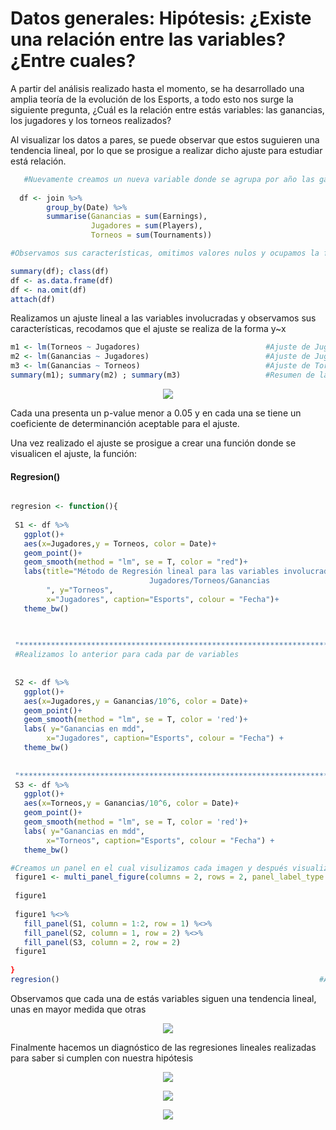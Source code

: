 

# Datos generales: Hipótesis: ¿Existe una relación entre las variables? ¿Entre cuales?
A partir del análisis realizado hasta el momento, se ha desarrollado una amplia teoría de la evolución de los Esports, a todo esto nos surge la siguiente pregunta, ¿Cuál es la relación entre estás variables: las ganancias, los jugadores y los torneos realizados?

Al visualizar los datos a pares, se puede observar que estos suguieren una tendencia lineal, por lo que se prosigue a realizar dicho ajuste para estudiar está relación.

   
```R
   #Nuevamente creamos un nueva variable donde se agrupa por año las ganancias, jugadores y torneos, esto lo convertimos a un dataframe
  
  df <- join %>%
        group_by(Date) %>%                                              #Agrupamos por año y selecionamos las variables de interés
        summarise(Ganancias = sum(Earnings), 
                  Jugadores = sum(Players), 
                  Torneos = sum(Tournaments))

#Observamos sus características, omitimos valores nulos y ocupamos la función attach() para sólo ocupar los nombres directamente.

summary(df); class(df)
df <- as.data.frame(df)
df <- na.omit(df)
attach(df)
```

Realizamos un ajuste lineal a las variables involucradas y observamos sus características, recodamos que el ajuste se realiza de la forma y~x
```R
m1 <- lm(Torneos ~ Jugadores)                            #Ajuste de Jugadores y Torneos
m2 <- lm(Ganancias ~ Jugadores)                          #Ajuste de Jugadores y Ganancias
m3 <- lm(Ganancias ~ Torneos)                            #Ajuste de Torneos y Ganancias
summary(m1); summary(m2) ; summary(m3)                   #Resumen de las variables
```

<p align="center">
<img src="../../Imágenes/Proyecto_summary.png">
</p>
Cada una presenta un p-value menor a 0.05 y en cada una se tiene un coeficiente de determinanción aceptable para el ajuste.


 
 
 Una vez realizado el ajuste se prosigue a crear una función donde se visualicen el ajuste, la función:
 #### Regresion()
   
 ```R  

regresion <- function(){                                                            #Creamos la función
  
  S1 <- df %>%                                                                      #Se crea una variable para cada gráfica
    ggplot()+
    aes(x=Jugadores,y = Torneos, color = Date)+                                     #Se eliguen las variables y el color de estás a partir de la fecha
    geom_point()+                                                                   #Asignamos que sea una gráfica de puntos  
    geom_smooth(method = "lm", se = T, color = "red")+                              #Dentro de la misma gráfica hacemos el ajuste, con el método "lm", este es el mismo
    labs(title="Método de Regresión lineal para las variables involucradas:         #que se realiza en la parte superior, se agregan demás características
                                Jugadores/Torneos/Ganancias
         ", y="Torneos", 
         x="Jugadores", caption="Esports", colour = "Fecha")+
    theme_bw()
    

  
  "***************************************************************************"
  #Realizamos lo anterior para cada par de variables
  
  
  S2 <- df %>%
    ggplot()+
    aes(x=Jugadores,y = Ganancias/10^6, color = Date)+
    geom_point()+
    geom_smooth(method = "lm", se = T, color = 'red')+
    labs( y="Ganancias en mdd", 
         x="Jugadores", caption="Esports", colour = "Fecha") +
    theme_bw()
  
  
  "***************************************************************************"
  S3 <- df %>%
    ggplot()+
    aes(x=Torneos,y = Ganancias/10^6, color = Date)+
    geom_point()+
    geom_smooth(method = "lm", se = T, color = 'red')+
    labs( y="Ganancias en mdd", 
         x="Torneos", caption="Esports", colour = "Fecha") +
    theme_bw()
 ```
 
 ```R
 #Creamos un panel en el cual visulizamos cada imagen y después visualizamos las mismas
  figure1 <- multi_panel_figure(columns = 2, rows = 2, panel_label_type = "none")
  
  figure1
  
  figure1 %<>%
    fill_panel(S1, column = 1:2, row = 1) %<>%                          #Asignamos a la primera gráfica la parte superior ya que es la que presenta un mayor ajuste
    fill_panel(S2, column = 1, row = 2) %<>%
    fill_panel(S3, column = 2, row = 2)
  figure1
  
}
regresion()                                                          #Al mandar a llamar a la función, se presenta el gráfico
```


Observamos que cada una de estás variables siguen una tendencia lineal, unas en mayor medida que otras
<p align="center">
<img src="../../Imágenes/Regresion.png">
</p>


Finalmente hacemos un diagnóstico de las regresiones lineales realizadas para saber si cumplen con nuestra hipótesis


<p align="center">
<img src="../../Imágenes/ProyectoPt_m1.png">
</p>
<p align="center">
<img src="../../Imágenes/ProyectoPt_m2.png">
</p>
<p align="center">
<img src="../../Imágenes/ProyectoPt_m3.png">
</p>
